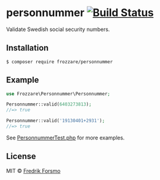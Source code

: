 # personnummer [![Build Status](https://travis-ci.org/personnummer/php.svg?branch=master)](https://travis-ci.org/personnummer/php)

Validate Swedish social security numbers.

## Installation

```
$ composer require frozzare/personnummer
```

## Example

```php
use Frozzare\Personnummer\Personnummer;

Personnummer::valid(6403273813);
//=> true

Personnummer::valid('19130401+2931');
//=> true
```

See [PersonnummerTest.php](tests/PersonnummerTest.php) for more examples.

## License

MIT © [Fredrik Forsmo](https://github.com/frozzare)
